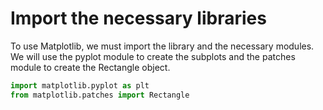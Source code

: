 # Import the necessary libraries

To use Matplotlib, we must import the library and the necessary modules. We will use the pyplot module to create the subplots and the patches module to create the Rectangle object.

```python
import matplotlib.pyplot as plt
from matplotlib.patches import Rectangle
```
